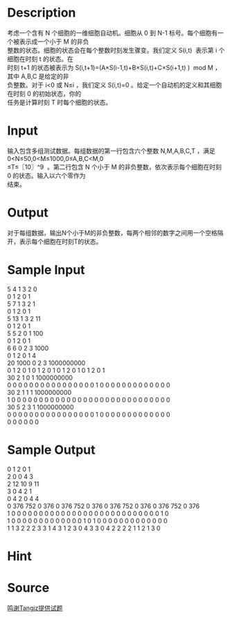 
# Description

<div class="content"><div>考虑一个含有 N 个细胞的一维细胞自动机。细胞从 0 到 N-1 标号。每个细胞有一个被表示成一个小于 M 的非负</div>
<div>整数的状态。细胞的状态会在每个整数时刻发生骤变。我们定义 S(i,t)  表示第 i 个细胞在时刻 t 的状态。在</div>
<div>时刻 t+1 的状态被表示为 S(i,t+1)=(A×S(i-1,t)+B×S(i,t)+C×S(i+1,t) )  mod M ，其中 A,B,C 是给定的非</div>
<div>负整数。对于 i&lt;0 或 N≤i ，我们定义 S(i,t)=0 。给定一个自动机的定义和其细胞在时刻 0 的初始状态，你的</div>
<div>任务是计算时刻 T 时每个细胞的状态。</div>
<p></p></div>

# Input

<div class="content"><div>输入包含多组测试数据。每组数据的第一行包含六个整数 N,M,A,B,C,T ，满足 0&lt;N≤50,0&lt;M≤1000,0≤A,B,C&lt;M,0</div>
<div>≤T≤〖10〗^9  。第二行包含 N 个小于 M 的非负整数，依次表示每个细胞在时刻 0 的状态。输入以六个零作为</div>
<div>结束。</div>
<p></p></div>

# Output

<div class="content"><div>对于每组数据，输出N个小于M的非负整数，每两个相邻的数字之间用一个空格隔开，表示每个细胞在时刻T的状态。</div>
<p></p></div>

# Sample Input

<div class="content"><span class="sampledata">5 4 1 3 2 0<br/>
0 1 2 0 1<br/>
5 7 1 3 2 1<br/>
0 1 2 0 1<br/>
5 13 1 3 2 11<br/>
0 1 2 0 1<br/>
5 5 2 0 1 100<br/>
0 1 2 0 1<br/>
6 6 0 2 3 1000<br/>
0 1 2 0 1 4<br/>
20 1000 0 2 3 1000000000<br/>
0 1 2 0 1 0 1 2 0 1 0 1 2 0 1 0 1 2 0 1<br/>
30 2 1 0 1 1000000000<br/>
0 0 0 0 0 0 0 0 0 0 0 0 0 0 0 0 1 0 0 0 0 0 0 0 0 0 0 0 0 0<br/>
30 2 1 1 1 1000000000<br/>
1 0 0 0 0 0 0 0 0 0 0 0 0 0 0 0 0 0 0 0 0 0 0 0 0 0 0 0 0 0<br/>
30 5 2 3 1 1000000000<br/>
0 0 0 0 0 0 0 0 0 0 0 0 0 0 0 0 1 0 0 0 0 0 0 0 0 0 0 0 0 0<br/>
0 0 0 0 0 0</span></div>

# Sample Output

<div class="content"><span class="sampledata">0 1 2 0 1<br/>
2 0 0 4 3<br/>
2 12 10 9 11<br/>
3 0 4 2 1<br/>
0 4 2 0 4 4<br/>
0 376 752 0 376 0 376 752 0 376 0 376 752 0 376 0 376 752 0 376<br/>
1 0 0 0 0 0 0 0 0 0 0 0 0 0 0 0 0 0 0 0 0 0 0 0 0 0 0 0 1 0<br/>
1 0 0 0 0 0 0 0 0 0 0 0 0 0 1 0 1 0 0 0 0 0 0 0 0 0 0 0 0 0<br/>
1 1 3 2 2 2 3 3 1 4 3 1 2 3 0 4 3 3 0 4 2 2 2 2 1 1 2 1 3 0<br/>
</span></div>

# Hint

<div class="content"><p></p></div>

# Source

<div class="content"><p><a href="problemset.php?search=鸣谢Tangjz提供试题">鸣谢Tangjz提供试题</a></p></div>

